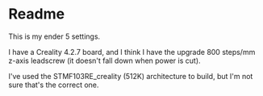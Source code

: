 # Readme
This is my ender 5 settings.

I have a Creality 4.2.7 board, and I think I have the upgrade 800 steps/mm z-axis leadscrew (it doesn't fall down when power is cut).

I've used the STMF103RE_creality (512K) architecture to build, but I'm not sure that's the correct one.
